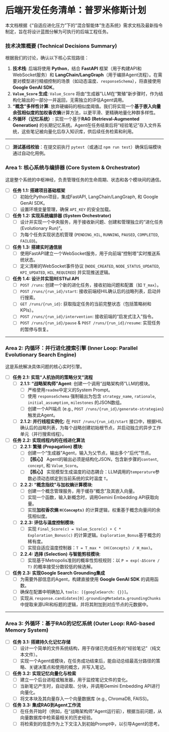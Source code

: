 # **后端开发任务清单：普罗米修斯计划**

本文档根据《“自适应进化压力”下的“混合智能体”生态系统》需求文档及最新指令制定，旨在将设计蓝图分解为可执行的后端工程任务。

### **技术决策概要 (Technical Decisions Summary)**

根据我们的讨论，确认以下核心实现路径：

1.  **技术栈**: 后端将使用 **Python**，结合 **FastAPI** 框架（用于构建API和WebSocket服务）和 **LangChain/LangGraph**（用于编排Agent流程）。在需要对模型进行精细控制的场景（如动态温度、`responseSchema`），将直接使用 **Google GenAI SDK**。
2.  **`Value_Score` 生成**: `Value_Score` 将由“生成器”LLM在“繁殖”新步骤时，作为结构化输出的一部分一并返回，无需独立的评估Agent调用。
3.  **“概念”多样性计算**: 放弃硬编码的相似度阈值。我们将实现一个**基于嵌入向量余弦相似度的加权香农熵**计算方法，以更平滑、更精确地量化种群多样性。
4.  **外循环（记忆系统）**: 实现一个基于**RAG (Retrieval-Augmented Generation)** 的长期记忆系统。Agent在任务结束后将“经验笔记”存入文件系统，这些笔记被向量化后存入知识库，供后续任务检索和利用。

---

- [ ] **测试基线校验**：在提交前执行 `pytest`（或通过 `npm run test`）确保后端模块通过自动化用例。

### **Area 1: 核心系统与编排器 (Core System & Orchestrator)**

这是整个系统的中枢神经，负责管理任务的生命周期、状态和各个模块间的通信。

-   [ ] **任务 1.1: 搭建项目基础框架**
    -   [ ] 初始化Python项目，集成FastAPI, LangChain/LangGraph, 和 Google GenAI SDK。
    -   [ ] 设置环境变量管理，确保 `API_KEY` 的安全加载。

-   [ ] **任务 1.2: 实现系统编排器 (System Orchestrator)**
    -   [ ] 设计并实现一个中央服务，用于接收新问题、创建和管理独立的“进化任务 (Evolutionary Run)”。
    -   [ ] 为每个任务实现状态机管理 (`PENDING_HIL`, `RUNNING`, `PAUSED`, `COMPLETED`, `FAILED`)。

-   [ ] **任务 1.3: 搭建实时通信层**
    -   [ ] 使用FastAPI建立一个WebSocket服务，用于向前端“控制塔”实时推送系统状态。
    -   [ ] 定义清晰的WebSocket事件协议 (`NODE_CREATED`, `NODE_STATUS_UPDATED`, `KPI_UPDATED`, `HIL_REQUIRED`) 并实现推送逻辑。

-   [ ] **任务 1.4: 设计并实现RESTful API**
    -   [ ] `POST /runs`: 创建一个新的进化任务，接收初始问题和配置（如 `T_max`）。
    -   [ ] `POST /runs/{run_id}/start`: 接收前端经HIL确认后的战略列表，启动并行搜索。
    -   [ ] `GET /runs/{run_id}`: 获取指定任务的当前完整状态（包括策略树和KPIs）。
    -   [ ] `POST /runs/{run_id}/intervention`: 接收前端的“启发式注入”指令。
    -   [ ] `POST /runs/{run_id}/pause` & `POST /runs/{run_id}/resume`: 实现任务的暂停与恢复。

---

### **Area 2: 内循环：并行进化搜索引擎 (Inner Loop: Parallel Evolutionary Search Engine)**

这是系统解决具体问题的核心实时引擎。

-   [ ] **任务 2.1: 实现“人机协同的策略分叉”流程**
    -   [ ] **2.1.1: “战略架构师”Agent**: 创建一个调用“战略架构师”LLM的模块。
        -   [ ] 严格使用`readme`中定义的System Prompt。
        -   [ ] 使用 `responseSchema` 强制输出为包含 `strategy_name`, `rationale`, `initial_assumption`, `milestones` 的JSON数组。
        -   [ ] 创建一个API端点 (e.g., `POST /runs/{run_id}/generate-strategies`) 触发此Agent。
    -   [ ] **2.1.2: 并行线程实例化**: 在 `POST /runs/{run_id}/start` 接口中，根据HIL确认后的战略列表，为每个战略创建初始根节点，并启动独立的异步工作单元（并行搜索线程）。

-   [ ] **任务 2.2: 实现线程内的在线进化算法**
    -   [ ] **2.2.1: 繁殖 (Propagation) 模块**:
        -   [ ] 创建一个“生成器”Agent，输入为父节点，输出多个“后代”节点。
        -   [ ] **【核心】** Agent的输出必须是结构化JSON，包含新步骤的`content`, `concept`, 和 `Value_Score`。
        -   [ ] **【核心】** 实现模型生成温度的动态耦合：LLM调用的`temperature`参数必须动态绑定到当前系统的实时温度 `T`。
    -   [ ] **2.2.2: “概念指纹”与加权熵计算模块**:
        -   [ ] 创建一个概念管理服务，用于缓存“概念”及其嵌入向量。
        -   [ ] 实现一个函数，输入新概念时，调用Gemini Embedding API获取向量。
        -   [ ] 实现**加权香农熵 `H(Concepts)`** 的计算逻辑，权重基于概念向量间的余弦相似度。
    -   [ ] **2.2.3: 评估与温度控制模块**:
        -   [ ] 实现 `Final_Score(c) = Value_Score(c) + C * Exploration_Bonus(c)` 的计算逻辑。`Exploration_Bonus`基于概念的稀有度。
        -   [ ] 实现自适应温度控制器：`T = T_max * (H(Concepts) / H_max)`。
    -   [ ] **2.2.4: 选择 (Selection) 与智能剪枝模块**:
        -   [ ] 实现基于Metropolis准则的概率性剪枝规则：以 `P = exp(-ΔScore / T)` 的概率接受分数较低的候选解。

-   [ ] **任务 2.3: 实现Google Search Grounding集成**
    -   [ ] 为需要外部信息的Agent，构建直接使用 **Google GenAI SDK** 的调用函数。
    -   [ ] 确保在配置中明确加入 `tools: [{googleSearch: {}}]`。
    -   [ ] 实现从 `response.candidates[0].groundingMetadata.groundingChunks` 中提取来源URI和标题的逻辑，并将其附加到对应节点的元数据中。

---

### **Area 3: 外循环：基于RAG的记忆系统 (Outer Loop: RAG-based Memory System)**

-   [ ] **任务 3.1: 搭建持久化记忆存储**
    -   [ ] 设计一个简单的文件系统结构，用于存储已完成任务的“经验笔记”（纯文本文件）。
    -   [ ] 实现一个Agent或模块，在任务成功结束后，能自动总结最高分路径的策略、关键决策点和使用的概念，并写入笔记。
-   [ ] **任务 3.2: 实现记忆向量化与检索**
    -   [ ] 建立一个后台进程或触发器，用于监控笔记文件的变化。
    -   [ ] 当新笔记产生时，自动读取、分块，并调用Gemini Embedding API进行向量化。
    -   [ ] 将文本块及其向量存入一个向量数据库 (e.g., ChromaDB, FAISS)。
-   [ ] **任务 3.3: 集成RAG到Agent工作流**
    -   [ ] 在任务开始时（例如，在“战略架构师”Agent运行前），根据当前问题，从向量数据库中检索最相关的历史经验。
    -   [ ] 将检索到的信息作为上下文注入到初始Prompt中，以引导Agent的思考。